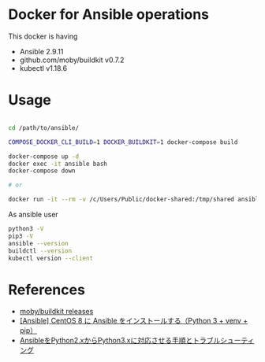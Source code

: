 # Docker for Ansible operations
This docker is having
- Ansible 2.9.11
- github.com/moby/buildkit v0.7.2
- kubectl v1.18.6


# Usage

```bash

cd /path/to/ansible/

COMPOSE_DOCKER_CLI_BUILD=1 DOCKER_BUILDKIT=1 docker-compose build

docker-compose up -d
docker exec -it ansible bash
docker-compose down

# or

docker run -it --rm -v /c/Users/Public/docker-shared:/tmp/shared ansible_controller bash

```

As ansible user
```bash
python3 -V
pip3 -V
ansible --version
buildctl --version
kubectl version --client

```

# References

- [moby/buildkit releases](https://github.com/moby/buildkit/releases)
- [[Ansible] CentOS 8 に Ansible をインストールする（Python 3 + venv + pip）](https://tekunabe.hatenablog.jp/entry/2019/10/06/ansible_centos8_python3_pip)
- [AnsibleをPython2.xからPython3.xに対応させる手順とトラブルシューティング](https://qiita.com/comefigo/items/766d42100356bdea8ff8)

